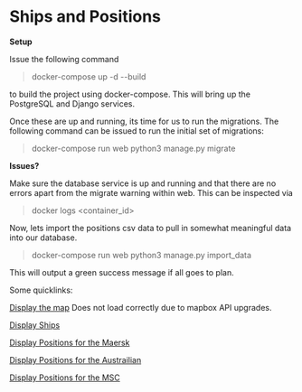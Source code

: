 # Ships and Positions

**Setup**

Issue the following command

> docker-compose up -d --build

to build the project using docker-compose. This will bring up the PostgreSQL and Django services.

Once these are up and running, its time for us to run the migrations. The following command can be issued to run the initial set of migrations:

> docker-compose run web python3 manage.py migrate

**Issues?**

Make sure the database service is up and running and that there are no errors apart from the migrate warning within web. This can be inspected via

> docker logs <container_id>

Now, lets import the positions csv data to pull in somewhat meaningful data into our database.

> docker-compose run web python3 manage.py import_data

This will output a green success message if all goes to plan.

Some quicklinks:

[Display the map](http://127.0.0.1:8000/map) Does not load correctly due to mapbox API upgrades.

[Display Ships](http://127.0.0.1:8000/api/ships/)

[Display Positions for the Maersk](http://127.0.0.1:8000/api/positions/9632179/)

[Display Positions for the Austrailian](http://127.0.0.1:8000/api/positions/9247455/)

[Display Positions for the MSC](http://127.0.0.1:8000/api/positions/9595321/)
